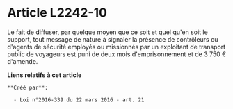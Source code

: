 # Article L2242-10

Le  fait de diffuser, par quelque moyen que ce soit et quel qu'en soit le  support, tout message de nature à signaler la
présence de contrôleurs ou  d'agents de sécurité employés ou missionnés par un exploitant de  transport public de voyageurs
est puni de deux mois d'emprisonnement et  de 3 750 € d'amende.

**Liens relatifs à cet article**

	**Créé par**:

	  - Loi n°2016-339 du 22 mars 2016 - art. 21
